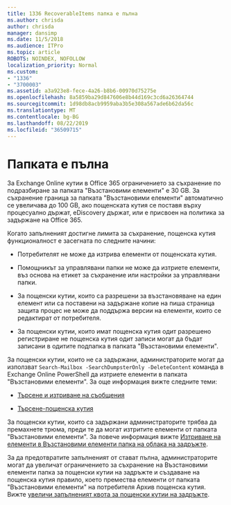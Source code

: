 ```yaml
---
title: 1336 RecoverableItems папка е пълна
ms.author: chrisda
author: chrisda
manager: dansimp
ms.date: 11/5/2018
ms.audience: ITPro
ms.topic: article
ROBOTS: NOINDEX, NOFOLLOW
localization_priority: Normal
ms.custom:
- "1336"
- "3700003"
ms.assetid: a3a923e8-fece-4a26-b8b6-00970d75275e
ms.openlocfilehash: 8a5859ba29d847606e8b44d169c3cd6a26364744
ms.sourcegitcommit: 1d98db8acb9959aba3b5e308a567ade6b62da56c
ms.translationtype: MT
ms.contentlocale: bg-BG
ms.lasthandoff: 08/22/2019
ms.locfileid: "36509715"
---
```

# <a name="the-recoverable-items-folder-is-full"></a>Папката е пълна

За Exchange Online кутии в Office 365 ограничението за съхранение по подразбиране за папката "Възстановими елементи" е 30 GB. За съхранение граница за папката "Възстановими елементи" автоматично се увеличава до 100 GB, ако пощенската кутия се поставя върху процесуално държат, eDiscovery държат, или е присвоен на политика за задържане на Office 365.

Когато запълненият достигне лимита за съхранение, пощенска кутия функционалност е засегната по следните начини:

- Потребителят не може да изтрива елементи от пощенската кутия.

- Помощникът за управлявани папки не може да изтриете елементи, въз основа на етикет за съхранение или настройки за управлявани папки.

- За пощенски кутии, които са разрешени за възстановяване на един елемент или са поставени на задържане копие на пиша страница защита процес не може да поддържа версии на елементи, които се редактират от потребителя.

- За пощенски кутии, които имат пощенска кутия одит разрешено регистриране не пощенска кутия одит записи могат да бъдат записани в одитите подпапка в папката "Възстановими елементи".

За пощенски кутии, които не са задържани, администраторите могат да използват `Search-Mailbox -SearchDumpsterOnly -DeleteContent` команда в Exchange Online PowerShell да изтриете елементи в папката "Възстановими елементи". За още информация вижте следните теми:

- [Търсене и изтриване на съобщения](https://docs.microsoft.com/office365/securitycompliance/search-for-and-delete-messagesadmin-help)

- [Търсене-пощенска кутия](https://docs.microsoft.com/powershell/module/exchange/mailboxes/Search-Mailbox)

За пощенски кутии, които са задържани администраторите трябва да премахнете трюма, преди те да могат изтритите елементи от папката "Възстановими елементи". За повече информация вижте [Изтриване на елементи в Възстановими елементи папка на облака на задръжте](https://docs.microsoft.com/office365/securitycompliance/delete-items-in-the-recoverable-items-folder-of-mailboxes-on-hold).

За да предотвратите запълненият от стават пълна, администраторите могат да увеличат ограничението за съхранение на Възстановими елементи папка за пощенски кутии на задръжте и създаване на пощенска кутия правило, което премества елементи от папката "Възстановими елементи" на потребителя Архив пощенска кутия. Вижте [увеличи запълненият квота за пощенски кутии на задръжте](https://docs.microsoft.com/office365/securitycompliance/increase-the-recoverable-quota-for-mailboxes-on-hold).
